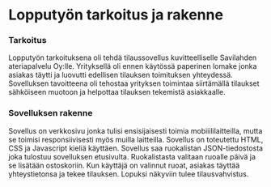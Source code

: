# Lopputyön tarkoitus ja rakenne
### Tarkoitus
Lopputyön tarkoituksena oli tehdä tilaussovellus kuvitteelliselle Savilahden ateriapalvelu Oy:lle. Yrityksellä oli ennen käytössä paperinen lomake jonka asiakas täytti ja luovutti edellisen tilauksen toimituksen yhteydessä. Sovelluksen tavoitteena oli tehostaa yrityksen toimintaa siirtämällä tilaukset sähköiseen muotoon ja helpottaa tilauksen tekemistä asiakkaalle.

### Sovelluksen rakenne
Sovellus on verkkosivu jonka tulisi ensisijaisesti toimia mobiiililaitteilla, mutta se toimisi responsiivisesti myös muilla laitteilla. Sovellus on toteutettu HTML, CSS ja Javascript kieliä käyttäen. Sovellus saa ruokalistan JSON-tiedostosta joka tulostuu sovelluksen etusivulta. Ruokalistasta valitaan ruoalle päivä ja se lisätään ostoskoriin. Kun käyttäjä on valinnut ruoat, asiakas täyttää yhteystietonsa ja tekee tilauksen. Lopuksi näkyviin tulee tilausvahvistus.
